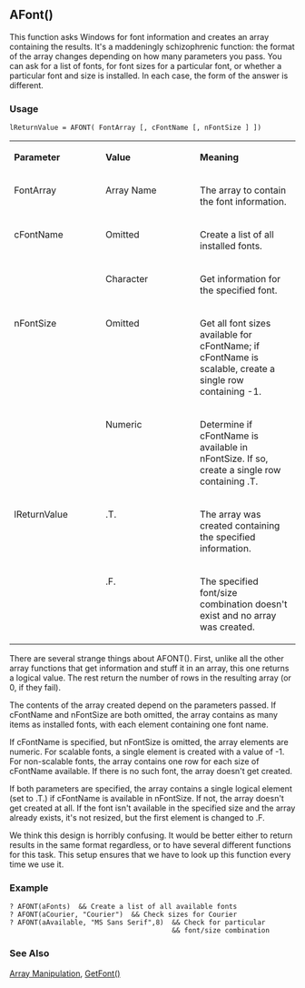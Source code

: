 ## AFont()

This function asks Windows for font information and creates an array containing the results. It's a maddeningly schizophrenic function: the format of the array changes depending on how many parameters you pass. You can ask for a list of fonts, for font sizes for a particular font, or whether a particular font and size is installed. In each case, the form of the answer is different.

### Usage

```foxpro
lReturnValue = AFONT( FontArray [, cFontName [, nFontSize ] ])
```
<table>
<tr>
  <td width="32%" valign="top">
  <p><b>Parameter</b></p>
  </td>
  <td width="23%" valign="top">
  <p><b>Value</b></p>
  </td>
  <td width="45%" valign="top">
  <p><b>Meaning</b></p>
  </td>
 </tr>
<tr>
  <td width="32%" valign="top">
  <p>FontArray</p>
  </td>
  <td width="23%" valign="top">
  <p>Array Name</p>
  </td>
  <td width="45%" valign="top">
  <p>The array to contain the font information.</p>
  </td>
 </tr>
<tr>
  <td width="32%" rowspan="2" valign="top">
  <p>cFontName</p>
  </td>
  <td width="23%" valign="top">
  <p>Omitted</p>
  </td>
  <td width="45%" valign="top">
  <p>Create a list of all installed fonts.</p>
  </td>
 </tr>
<tr>
  <td width="33%" valign="top">
  <p>Character</p>
  </td>
  <td width="67%" valign="top">
  <p>Get information for the specified font.</p>
  </td>
 </tr>
<tr>
  <td width="32%" rowspan="2" valign="top">
  <p>nFontSize</p>
  </td>
  <td width="23%" valign="top">
  <p>Omitted</p>
  </td>
  <td width="45%" valign="top">
  <p>Get all font sizes available for cFontName; if cFontName is scalable, create a single row containing -1.</p>
  </td>
 </tr>
<tr>
  <td width="33%" valign="top">
  <p>Numeric</p>
  </td>
  <td width="67%" valign="top">
  <p>Determine if cFontName is available in nFontSize. If so, create a single row containing .T.</p>
  </td>
 </tr>
<tr>
  <td width="32%" rowspan="2" valign="top">
  <p>lReturnValue</p>
  </td>
  <td width="23%" valign="top">
  <p>.T.</p>
  </td>
  <td width="45%" valign="top">
  <p>The array was created containing the specified information.</p>
  </td>
 </tr>
<tr>
  <td width="33%" valign="top">
  <p>.F.</p>
  </td>
  <td width="67%" valign="top">
  <p>The specified font/size combination doesn't exist and no array was created.</p>
  </td>
 </tr>
</table>

There are several strange things about AFONT(). First, unlike all the other array functions that get information and stuff it in an array, this one returns a logical value. The rest return the number of rows in the resulting array (or 0, if they fail).

The contents of the array created depend on the parameters passed. If cFontName and nFontSize are both omitted, the array contains as many items as installed fonts, with each element containing one font name.

If cFontName is specified, but nFontSize is omitted, the array elements are numeric. For scalable fonts, a single element is created with a value of -1. For non-scalable fonts, the array contains one row for each size of cFontName available. If there is no such font, the array doesn't get created.

If both parameters are specified, the array contains a single logical element (set to .T.) if cFontName is available in nFontSize. If not, the array doesn't get created at all. If the font isn't available in the specified size and the array already exists, it's not resized, but the first element is changed to .F.

We think this design is horribly confusing. It would be better either to return results in the same format regardless, or to have several different functions for this task. This setup ensures that we have to look up this function every time we use it.

### Example

```foxpro
? AFONT(aFonts)  && Create a list of all available fonts
? AFONT(aCourier, "Courier")  && Check sizes for Courier
? AFONT(aAvailable, "MS Sans Serif",8)  && Check for particular
                                        && font/size combination
```
### See Also

[Array Manipulation](s4g282.md), [GetFont()](s4g294.md)